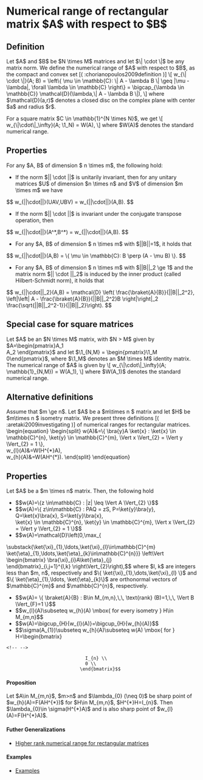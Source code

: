 Numerical range of rectangular matrix \$A\$ with respect to \$B\$
=================================================================

Definition
----------

Let \$A\$ and \$B\$ be \$N \\times M\$ matrices and let \$\\\| \\cdot
\\\|\$ be any matrix norm. We define the numerical range of \$A\$ with
respect to \$B\$, as the compact and convex set \[(
:chorianopoulos2009definition )\] \\\[ w\_{\\\| \\cdot \\\|}(A; B) =
\\left\\{ \\mu \\in \\mathbb{C}: \\\| A - \\lambda B \\\| \\geq \|\\mu -
\\lambda\|, \\forall \\lambda \\in \\mathbb{C} \\right\\} =
\\bigcap\_{\\lambda \\in \\mathbb{C}} \\mathcal{D}(\\lambda,\\\| A -
\\lambda B \\\|), \\\] where \$\\mathcal{D}(a,r)\$ denotes a closed disc
on the complex plane with center \$a\$ and radius \$r\$.

For a square matrix \$C \\in \\mathbb{1}\^{N \\times N}\$, we get \\\[
w\_{\\\|\\cdot\\\|\_\\infty}(A; \\1_N) = W(A), \\\] where \$W(A)\$
denotes the standard numerical range.

Properties
----------

For any \$A, B\$ of dimension \$ n \\times m\$, the following hold:

-   If the norm \$\|\| \\cdot \|\|\$ is unitarily invariant, then for
    any unitary matrices \$U\$ of dimension \$n \\times n\$ and \$V\$ of
    dimension \$m \\times m\$ we have

\$\$ w\_{\|\|\\cdot\|\|}(UAV,UBV) = w\_{\|\|\\cdot\|\|}(A,B). \$\$

-   If the norm \$\|\| \\cdot \|\|\$ is invariant under the conjugate
    transpose operation, then

\$\$ w\_{\|\|\\cdot\|\|}(A\^\*,B\^\*) = w\_{\|\|\\cdot\|\|}(A,B). \$\$

-   For any \$A, B\$ of dimension \$ n \\times m\$ with \$\|\|B\|\|=1\$,
    it holds that

\$\$ w\_{\|\|\\cdot\|\|}(A,B) = \\{ \\mu \\in \\mathbb{C}: B \\perp (A -
\\mu B) \\}. \$\$

-   For any \$A, B\$ of dimension \$ n \\times m\$ with \$\|\|B\|\|\_2
    \\ge 1\$ and the matrix norm \$\|\| \\cdot \|\|\_2\$ is induced by
    the inner product (called Hilbert-Schmidt norm), it holds that

\$\$ w\_{\|\|\\cdot\|\|\_2}(A,B) = \\mathcal{D} \\left(
\\frac{\\braket{A}{B}}{\|\|B\|\|\_2\^2}, \\left\|\\left\| A -
\\frac{\\braket{A}{B}}{\|\|B\|\|\_2\^2}B \\right\|\\right\|\_2
\\frac{\\sqrt{\|\|B\|\|\_2\^2-1}}{\|\|B\|\|\_2}\\right). \$\$

Special case for square matrices
--------------------------------

Let \$A\$ be an \$N \\times M\$ matrix, with \$N \> M\$ given by
\$A=\\begin{pmatrix}A_1\
A_2 \\end{pmatrix}\$ and let \$\\1\_{N,M} = \\begin{pmatrix}\\1_M\
0\\end{pmatrix}\$, where \$\\1_M\$ denotes an \$M \\times M\$ identity
matrix. The numerical range of \$A\$ is given by \\\[
w\_{\\\|\\cdot\\\|\_\\infty}(A; \\mathbb{1}\_{N,M}) = W(A_1), \\\] where
\$W(A_1)\$ denotes the standard numerical range.

Alternative definitions
-----------------------

Assume that \$m \\ge n\$. Let \$A\$ be a \$m\\times n \$ matrix and let
\$H\$ be \$m\\times n \$ isometry matrix. We present three definitions
\[( :aretaki2009investigating )\] of numerical ranges for rectangular
matrices. \\begin{equation} \\begin{split} w(A)&=\\{ \\bra{y}A \\ket{x}
: \\ket{x} \\in \\mathbb{C}\^{n}, \\ket{y} \\in \\mathbb{C}\^{m}, \\Vert
x \\Vert\_{2} = \\Vert y \\Vert\_{2} = 1 \\},\
w\_{l}(A)&=W(H\^{\*}A),\
w\_{h}(A)&=W(AH\^{\*}). \\end{split} \\end{equation}

Properties
----------

Let \$A\$ be a \$m \\times n\$ matrix. Then, the following hold

-   \$\$w(A)=\\{z \\in\\mathbb{C} : \|z\| \\leq \\Vert A \\Vert\_{2}
    \\}\$\$
-   \$\$w(A)=\\{ z\\in\\mathbb{C} : PAQ = zS, P=\\ket{y}\\bra{y},
    Q=\\ket{x}\\bra{x}, S=\\ket{y}\\bra{x},\
    \\ket{x} \\in \\mathbb{C}\^{n}, \\ket{y} \\in \\mathbb{C}\^{m},
    \\Vert x \\Vert\_{2} = \\Vert y \\Vert\_{2} = 1 \\}\$\$
-   \$\$w(A)=\\mathcal{D}\\left(0,\\max\_{

\\substack{\\ket{\\xi}\_{1},\\ldots,\\ket{\\xi}\_{l}\\in\\mathbb{C}\^{m}\
\\ket{\\eta}\_{1},\\ldots,\\ket{\\eta}\_{k}\\in\\mathbb{C}\^{n}}}
\\left\\Vert \\begin{bmatrix} \\bra{\\xi}\_{i}A\\ket{\\eta}\_{j}\
\\end{bmatrix}\_{i,j=1}\^{l,k} \\right\\Vert\_{2}\\right),\$\$ where
\$l, k\$ are integers less than \$m, n\$, respectively and \$\\{
\\ket{\\xi}\_{1},\\dots,\\ket{\\xi}\_{l} \\}\$ and \$\\{
\\ket{\\eta}\_{1},\\ldots, \\ket{\\eta}\_{k}\\}\$ are orthonormal
vectors of \$\\mathbb{C}\^{m}\$ and \$\\mathbb{C}\^{n}\$, respectively.

-   \$\$w(A)= \\{ \\braket{A}{B} : B\\in M\_{m,n},\\,\\, \\text{rank}
    (B)=1,\\,\\, \\Vert B \\Vert\_{F}=1 \\}\$\$
-   \$\$w\_{l}(A)\\subseteq w\_{h}(A) \\mbox{ for every isometry } H\\in
    M\_{m,n}\$\$
-   \$\$w(A)=\\bigcup\_{H}{w\_{l}(A)}=\\bigcup\_{H}{w\_{h}(A)}\$\$
-   \$\$\\sigma(A\_{1})\\subseteq w\_{h}(A)\\subseteq w(A) \\mbox{ for }
    H=\\begin{bmatrix}

```{=html}
<!-- -->
```
                                 I_{n} \\
                                 0 \\
                               \end{bmatrix}$$

#### Proposition

Let \$A\\in M\_{m,n}\$, \$m\>n\$ and \$\\lambda\_{0} (\\neq 0)\$ be
sharp point of \$w\_{h}(A)=F(AH\^{\*})\$ for \$H\\in M\_{m,n}\$,
\$H\^{\*}H=I\_{n}\$. Then \$\\lambda\_{0}\\in \\sigma(H\^{\*}A)\$ and is
also sharp point of \$w\_{l}(A)=F(H\^{\*}A)\$.

#### Futher Generalizations

-   [Higher rank numerical range for rectangular
    matrices](/numerical-range/generalizations/numerical-range-of-a-with-respect-to-b/higher-rank-numerical-range-for-rectangular)

#### Examples

-   [Examples](/numerical-range/generalizations/numerical-range-of-a-with-respect-to-b/examples)
